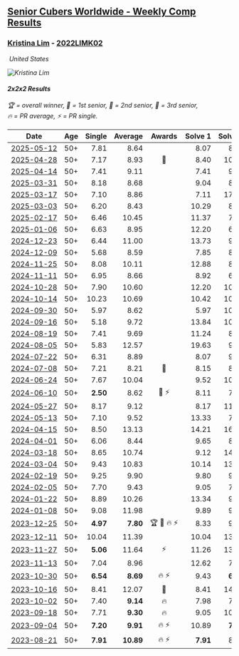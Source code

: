 <style>table {white-space: nowrap;}</style>
<link rel="stylesheet" type="text/css" href="/scw-comp/css/flags.css" />

## [Senior Cubers Worldwide - Weekly Comp Results](/scw-comp/results/)
### [Kristina Lim](README.md) - [2022LIMK02](https://www.worldcubeassociation.org/persons/2022LIMK02?event=222)

<i class="flag flag-US" />&nbsp;United States

![Kristina Lim](1670987100.jpg)

#### 2x2x2 Results

<span style="white-space: nowrap;">🏆 = overall winner</span>, <span style="white-space: nowrap;">🥇 = 1st senior</span>, <span style="white-space: nowrap;">🥈 = 2nd senior</span>, <span style="white-space: nowrap;">🥉 = 3rd senior</span>, <span style="white-space: nowrap;">🔥 = PR average</span>, <span style="white-space: nowrap;">⚡ = PR single</span>.

| Date | Age | Single | Average | Awards | Solve 1 | Solve 2 | Solve 3 | Solve 4 | Solve 5 | Video |
| :--: | :--: | --: | --: | :--: | --: | --: | --: | --: | --: | :-- |
| [2025-05-12](../../results/2025-05-12/222.md) | 50+ | 7.81 | 8.64 |  | 8.07 | 8.74 | 9.12 | 7.81 | 9.12 | [Desktop](https://www.facebook.com/events/1716950522530027/permalink/1726139491611130) / [Mobile](https://m.facebook.com/events/1716950522530027?view=permalink&id=1726139491611130) |
| [2025-04-28](../../results/2025-04-28/222.md) | 50+ | 7.17 | 8.93 | 🥉 | 8.40 | 10.62 | 7.17 | 10.25 | 8.15 | [Desktop](https://www.facebook.com/events/1398919087967450/permalink/1403969530795739) / [Mobile](https://m.facebook.com/events/1398919087967450?view=permalink&id=1403969530795739) |
| [2025-04-14](../../results/2025-04-14/222.md) | 50+ | 7.41 | 9.11 |  | 7.41 | 9.24 | 7.85 | 11.51 | 10.25 | [Desktop](https://www.facebook.com/events/686757560572325/permalink/696981959549885) / [Mobile](https://m.facebook.com/events/686757560572325?view=permalink&id=696981959549885) |
| [2025-03-31](../../results/2025-03-31/222.md) | 50+ | 8.18 | 8.68 |  | 9.04 | 8.18 | 9.12 | 8.76 | 8.25 | [Desktop](https://www.facebook.com/events/952001183807395/permalink/963049849369195) / [Mobile](https://m.facebook.com/events/952001183807395?view=permalink&id=963049849369195) |
| [2025-03-17](../../results/2025-03-17/222.md) | 50+ | 7.10 | 8.86 |  | 7.11 | 17.71 | 8.73 | 7.10 | 10.73 | [Desktop](https://www.facebook.com/events/4062322140668303/permalink/4072216976345486) / [Mobile](https://m.facebook.com/events/4062322140668303?view=permalink&id=4072216976345486) |
| [2025-03-03](../../results/2025-03-03/222.md) | 50+ | 6.20 | 8.43 |  | 10.29 | 8.43 | 6.20 | 8.80 | 8.07 | [Desktop](https://www.facebook.com/events/1685594042052171/permalink/1695963954348513) / [Mobile](https://m.facebook.com/events/1685594042052171?view=permalink&id=1695963954348513) |
| [2025-02-17](../../results/2025-02-17/222.md) | 50+ | 6.46 | 10.45 |  | 11.37 | 7.76 | 12.57 | 12.23 | 6.46 | [Desktop](https://www.facebook.com/1045330593/videos/656206423614590) / [Mobile](https://m.facebook.com/1045330593/videos/656206423614590) |
| [2025-01-06](../../results/2025-01-06/222.md) | 50+ | 6.63 | 8.95 |  | 12.20 | 6.63 | 11.43 | 8.25 | 7.17 | [Desktop](https://www.facebook.com/1045330593/videos/1141379717561509) / [Mobile](https://m.facebook.com/1045330593/videos/1141379717561509) |
| [2024-12-23](../../results/2024-12-23/222.md) | 50+ | 6.44 | 11.00 |  | 13.73 | 9.08 | 6.44 | 23.18 | 10.20 | [Desktop](https://www.facebook.com/1045330593/videos/1107607803971730) / [Mobile](https://m.facebook.com/1045330593/videos/1107607803971730) |
| [2024-12-09](../../results/2024-12-09/222.md) | 50+ | 5.68 | 8.59 |  | 7.85 | 8.46 | 5.68 | 14.65 | 9.45 | [Desktop](https://www.facebook.com/1045330593/videos/604154435308919) / [Mobile](https://m.facebook.com/1045330593/videos/604154435308919) |
| [2024-11-25](../../results/2024-11-25/222.md) | 50+ | 8.08 | 10.11 |  | 12.88 | 8.08 | 11.34 | 10.67 | 8.31 | [Desktop](https://www.facebook.com/1045330593/videos/604245062055992) / [Mobile](https://m.facebook.com/1045330593/videos/604245062055992) |
| [2024-11-11](../../results/2024-11-11/222.md) | 50+ | 6.95 | 8.66 |  | 8.92 | 6.95 | 9.93 | 9.36 | 7.70 | [Desktop](https://www.facebook.com/1045330593/videos/546494964768156) / [Mobile](https://m.facebook.com/1045330593/videos/546494964768156) |
| [2024-10-28](../../results/2024-10-28/222.md) | 50+ | 7.90 | 10.60 |  | 12.20 | 10.56 | 7.90 | 14.96 | 9.04 | [Desktop](https://www.facebook.com/1045330593/videos/1883423878811366) / [Mobile](https://m.facebook.com/1045330593/videos/1883423878811366) |
| [2024-10-14](../../results/2024-10-14/222.md) | 50+ | 10.23 | 10.69 |  | 10.42 | 10.23 | 10.83 | 28.88 | 10.81 | [Desktop](https://www.facebook.com/1045330593/videos/3020897858062611) / [Mobile](https://m.facebook.com/1045330593/videos/3020897858062611) |
| [2024-09-30](../../results/2024-09-30/222.md) | 50+ | 5.97 | 8.62 |  | 5.97 | 10.43 | 7.52 | 11.82 | 7.92 | [Desktop](https://www.facebook.com/1045330593/videos/1592811408258007) / [Mobile](https://m.facebook.com/1045330593/videos/1592811408258007) |
| [2024-09-16](../../results/2024-09-16/222.md) | 50+ | 5.18 | 9.72 |  | 13.84 | 10.22 | 8.85 | 5.18 | 10.08 | [Desktop](https://www.facebook.com/1045330593/videos/405548235742250) / [Mobile](https://m.facebook.com/1045330593/videos/405548235742250) |
| [2024-08-19](../../results/2024-08-19/222.md) | 50+ | 7.41 | 9.69 |  | 11.24 | 8.19 | 9.65 | 11.53 | 7.41 | [Desktop](https://www.facebook.com/1045330593/videos/1935821773555528) / [Mobile](https://m.facebook.com/1045330593/videos/1935821773555528) |
| [2024-08-05](../../results/2024-08-05/222.md) | 50+ | 5.83 | 12.57 |  | 19.63 | 9.48 | 10.65 | 17.57 | 5.83 | [Desktop](https://www.facebook.com/1045330593/videos/886746799978970) / [Mobile](https://m.facebook.com/1045330593/videos/886746799978970) |
| [2024-07-22](../../results/2024-07-22/222.md) | 50+ | 6.31 | 8.89 |  | 8.07 | 9.53 | 18.86 | 9.06 | 6.31 | [Desktop](https://www.facebook.com/1045330593/videos/2219348105115284) / [Mobile](https://m.facebook.com/1045330593/videos/2219348105115284) |
| [2024-07-08](../../results/2024-07-08/222.md) | 50+ | 7.21 | 8.21 | 🥈 | 8.15 | 8.32 | 7.21 | 9.61 | 8.16 | [Desktop](https://www.facebook.com/1045330593/videos/1283366766379086) / [Mobile](https://m.facebook.com/1045330593/videos/1283366766379086) |
| [2024-06-24](../../results/2024-06-24/222.md) | 50+ | 7.67 | 10.04 |  | 9.52 | 10.60 | 10.00 | 7.67 | 11.64 | [Desktop](https://www.facebook.com/1045330593/videos/1050333299847557) / [Mobile](https://m.facebook.com/1045330593/videos/1050333299847557) |
| [2024-06-10](../../results/2024-06-10/222.md) | 50+ | **2.50** | 8.62 | 🥉 ⚡ | 8.11 | 7.88 | DNF | 9.87 | **2.50** | [Desktop](https://www.facebook.com/1045330593/videos/1164924231321984) / [Mobile](https://m.facebook.com/1045330593/videos/1164924231321984) |
| [2024-05-27](../../results/2024-05-27/222.md) | 50+ | 8.17 | 9.12 |  | 8.17 | 11.11 | 9.17 | 8.92 | 9.28 | [Desktop](https://www.facebook.com/1045330593/videos/487326230485500) / [Mobile](https://m.facebook.com/1045330593/videos/487326230485500) |
| [2024-05-13](../../results/2024-05-13/222.md) | 50+ | 7.10 | 9.52 |  | 13.33 | 7.64 | 7.10 | 7.59 | 15.09 | [Desktop](https://www.facebook.com/1045330593/videos/1154893868995372) / [Mobile](https://m.facebook.com/1045330593/videos/1154893868995372) |
| [2024-04-15](../../results/2024-04-15/222.md) | 50+ | 8.50 | 13.13 |  | 14.21 | 16.79 | 16.46 | 8.50 | 8.73 | [Desktop](https://www.facebook.com/1045330593/videos/417997094177904) / [Mobile](https://m.facebook.com/1045330593/videos/417997094177904) |
| [2024-04-01](../../results/2024-04-01/222.md) | 50+ | 6.06 | 8.44 |  | 9.65 | 8.13 | 6.06 | 7.53 | 11.14 | [Desktop](https://www.facebook.com/1045330593/videos/769323485167936) / [Mobile](https://m.facebook.com/1045330593/videos/769323485167936) |
| [2024-03-18](../../results/2024-03-18/222.md) | 50+ | 8.65 | 10.74 |  | 9.12 | 14.02 | 9.62 | 13.49 | 8.65 | [Desktop](https://www.facebook.com/1045330593/videos/1118366412922467) / [Mobile](https://m.facebook.com/1045330593/videos/1118366412922467) |
| [2024-03-04](../../results/2024-03-04/222.md) | 50+ | 9.43 | 10.83 |  | 10.14 | 13.64 | 9.43 | 9.60 | 12.75 | [Desktop](https://www.facebook.com/1045330593/videos/7192942177422246) / [Mobile](https://m.facebook.com/1045330593/videos/7192942177422246) |
| [2024-02-19](../../results/2024-02-19/222.md) | 50+ | 9.25 | 9.90 |  | 9.80 | 9.25 | 11.21 | 9.84 | 10.06 | [Desktop](https://www.facebook.com/1045330593/videos/787441303248662) / [Mobile](https://m.facebook.com/1045330593/videos/787441303248662) |
| [2024-02-05](../../results/2024-02-05/222.md) | 50+ | 7.70 | 9.43 |  | 9.05 | 7.70 | 11.91 | 8.24 | 10.99 | [Desktop](https://www.facebook.com/1045330593/videos/382840527680613) / [Mobile](https://m.facebook.com/1045330593/videos/382840527680613) |
| [2024-01-22](../../results/2024-01-22/222.md) | 50+ | 8.89 | 10.26 |  | 13.34 | 9.93 | 10.16 | 10.70 | 8.89 | [Desktop](https://www.facebook.com/1045330593/videos/1419671368646879) / [Mobile](https://m.facebook.com/1045330593/videos/1419671368646879) |
| [2024-01-08](../../results/2024-01-08/222.md) | 50+ | 9.08 | 11.98 |  | 9.89 | 9.08 | 18.12 | 14.74 | 11.32 | [Desktop](https://www.facebook.com/1045330593/videos/1343050206407660) / [Mobile](https://m.facebook.com/1045330593/videos/1343050206407660) |
| [2023-12-25](../../results/2023-12-25/222.md) | 50+ | **4.97** | **7.80** | 🏆 🥇 🔥 ⚡ | 8.33 | 9.02 | **4.97** | 6.06 | 10.27 | [Desktop](https://www.facebook.com/1045330593/videos/335730709269984) / [Mobile](https://m.facebook.com/1045330593/videos/335730709269984) |
| [2023-12-11](../../results/2023-12-11/222.md) | 50+ | 10.04 | 11.39 |  | 10.04 | 13.46 | 12.30 | 11.05 | 10.82 | [Desktop](https://www.facebook.com/1045330593/videos/1420185805598523) / [Mobile](https://m.facebook.com/1045330593/videos/1420185805598523) |
| [2023-11-27](../../results/2023-11-27/222.md) | 50+ | **5.06** | 11.64 | ⚡ | 11.26 | 13.29 | 15.74 | 10.36 | **5.06** | [Desktop](https://www.facebook.com/1045330593/videos/336886839057743) / [Mobile](https://m.facebook.com/1045330593/videos/336886839057743) |
| [2023-11-13](../../results/2023-11-13/222.md) | 50+ | 7.04 | 8.96 |  | 12.62 | 7.04 | 8.29 | 10.21 | 8.38 | [Desktop](https://www.facebook.com/1045330593/videos/705003541346590) / [Mobile](https://m.facebook.com/1045330593/videos/705003541346590) |
| [2023-10-30](../../results/2023-10-30/222.md) | 50+ | **6.54** | **8.69** | 🔥 ⚡ | 9.43 | **6.54** | 7.83 | 9.03 | 9.22 | [Desktop](https://www.facebook.com/1045330593/videos/209993252128123) / [Mobile](https://m.facebook.com/1045330593/videos/209993252128123) |
| [2023-10-16](../../results/2023-10-16/222.md) | 50+ | 8.41 | 12.07 | 🥉 | 8.41 | 14.63 | 11.54 | 12.52 | 12.14 | [Desktop](https://www.facebook.com/1045330593/videos/879714426836504) / [Mobile](https://m.facebook.com/1045330593/videos/879714426836504) |
| [2023-10-02](../../results/2023-10-02/222.md) | 50+ | 7.40 | **9.14** | 🔥 | 7.98 | 7.40 | 13.30 | 11.68 | 7.75 | [Desktop](https://www.facebook.com/1045330593/videos/888342999293276) / [Mobile](https://m.facebook.com/1045330593/videos/888342999293276) |
| [2023-09-18](../../results/2023-09-18/222.md) | 50+ | 7.71 | **9.30** | 🔥 | 9.05 | 10.18 | 7.71 | 9.97 | 8.87 | [Desktop](https://www.facebook.com/1045330593/videos/1780207325770365) / [Mobile](https://m.facebook.com/1045330593/videos/1780207325770365) |
| [2023-09-04](../../results/2023-09-04/222.md) | 50+ | **7.20** | **9.91** | 🔥 ⚡ | 10.89 | **7.20** | 10.37 | 15.52 | 8.46 | [Desktop](https://www.facebook.com/1045330593/videos/1361041098099372) / [Mobile](https://m.facebook.com/1045330593/videos/1361041098099372) |
| [2023-08-21](../../results/2023-08-21/222.md) | 50+ | **7.91** | **10.89** | 🔥 ⚡ | **7.91** | 8.83 | 14.73 | 15.20 | 9.12 | [Desktop](https://www.facebook.com/1045330593/videos/997971674664285) / [Mobile](https://m.facebook.com/1045330593/videos/997971674664285) |


<!-- Global site tag (gtag.js) - Google Analytics -->
<script async src="https://www.googletagmanager.com/gtag/js?id=UA-86348435-3"></script>
<script>window.dataLayer = window.dataLayer || []; function gtag() {dataLayer.push(arguments);} gtag('js', new Date()); gtag('config', 'UA-86348435-3');</script>
